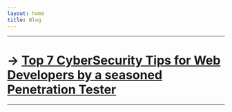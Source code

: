 ```yaml
---
layout: home
title: Blog
---
```



***

# → [Top 7 CyberSecurity Tips for Web Developers by a seasoned Penetration Tester](/posts/post1)

***